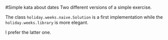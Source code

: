 #Simple kata about dates
Two different versions of a simple exercise.

The class `holiday.weeks.naive.Solution` is a first implementation while the `holiday.weeks.library` is more elegant.

I prefer the latter one.